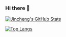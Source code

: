 ### Hi there 👋

<!--
**HugoLipeng/HugoLipeng** is a ✨ _special_ ✨ repository because its `README.md` (this file) appears on your GitHub profile.

Here are some ideas to get you started:

- 🔭 I’m currently working on ...
- 🌱 I’m currently learning ...
- 👯 I’m looking to collaborate on ...
- 🤔 I’m looking for help with ...
- 💬 Ask me about ...
- 📫 How to reach me: ...
- 😄 Pronouns: ...
- ⚡ Fun fact: ...
-->
[![Jincheng's GitHub Stats](https://github-readme-stats.vercel.app/api?username=HugoLipeng&show_icons=true&include_all_commits&count_private=true)](https://github.com/anuraghazra/github-readme-stats)

[![Top Langs](https://github-readme-stats.vercel.app/api/top-langs/?username=HugoLipeng&layout=compact)](https://github.com/anuraghazra/github-readme-stats)

